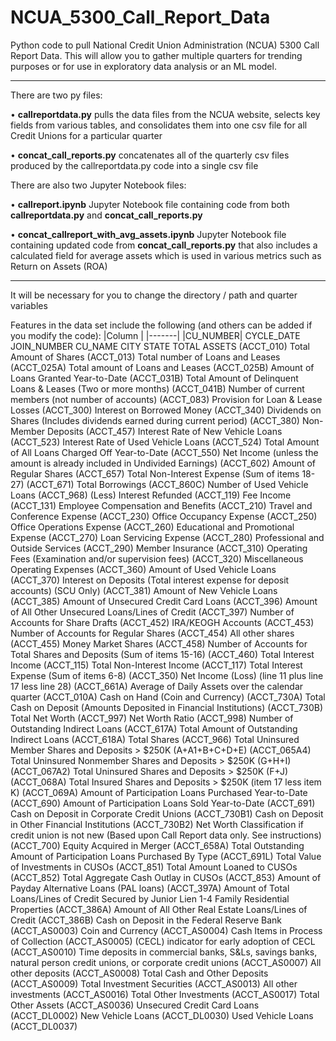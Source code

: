 # NCUA_5300_Call_Report_Data
Python code to pull National Credit Union Administration (NCUA) 5300 Call Report Data. This will allow you to gather multiple quarters for trending purposes or for use in exploratory data analysis or an ML model.
________________________________________________________________________________
There are two py files:

• **callreportdata.py** pulls the data files from the NCUA website, selects key fields from various tables, and consolidates them into one csv file for all Credit Unions for a particular quarter

• **concat_call_reports.py** concatenates all of the quarterly csv files produced by the callreportdata.py code into a single csv file 




There are also two Jupyter Notebook files:

• **callreport.ipynb** Jupyter Notebook file containing code from both **callreportdata.py** and **concat_call_reports.py**

• **concat_callreport_with_avg_assets.ipynb** Jupyter Notebook file containing updated code from **concat_call_reports.py** that also includes a calculated field for average assets which is used in various metrics such as Return on Assets (ROA)

________________________________________________________________________________

It will be necessary for you to change the directory / path and quarter variables

Features in the data set include the following (and others can be added if you modify the code):
|Column |
|-------|
|CU_NUMBER|
CYCLE_DATE
JOIN_NUMBER
CU_NAME
CITY
STATE
TOTAL ASSETS (ACCT_010)
Total Amount of Shares (ACCT_013)
Total number of Loans and Leases (ACCT_025A)
Total amount of Loans and Leases (ACCT_025B)
Amount of Loans Granted Year-to-Date (ACCT_031B)
Total Amount of Delinquent Loans & Leases (Two or more months) (ACCT_041B)
Number of current members (not number of accounts) (ACCT_083)
Provision for Loan & Lease Losses (ACCT_300)
Interest on Borrowed Money (ACCT_340)
Dividends on Shares (Includes dividends earned during current period) (ACCT_380)
Non-Member Deposits (ACCT_457)
Interest Rate of New Vehicle Loans (ACCT_523)
Interest Rate of Used Vehicle Loans (ACCT_524)
Total Amount of All Loans Charged Off Year-to-Date (ACCT_550)
Net Income (unless the amount is already included in Undivided Earnings) (ACCT_602)
Amount of Regular Shares (ACCT_657)
Total Non-Interest Expense (Sum of items 18-27) (ACCT_671)
Total Borrowings (ACCT_860C)
Number of Used Vehicle Loans (ACCT_968)
(Less) Interest Refunded (ACCT_119)
Fee Income (ACCT_131)
Employee Compensation and Benefits (ACCT_210)
Travel and Conference Expense (ACCT_230)
Office Occupancy Expense (ACCT_250)
Office Operations Expense (ACCT_260)
Educational and Promotional Expense (ACCT_270)
Loan Servicing Expense (ACCT_280)
Professional and Outside Services (ACCT_290)
Member Insurance (ACCT_310)
Operating Fees (Examination and/or supervision fees) (ACCT_320)
Miscellaneous Operating Expenses (ACCT_360)
Amount of Used Vehicle Loans (ACCT_370)
Interest on Deposits (Total interest expense for deposit accounts) (SCU Only) (ACCT_381)
Amount of New Vehicle Loans (ACCT_385)
Amount of Unsecured Credit Card Loans (ACCT_396)
Amount of All Other Unsecured Loans/Lines of Credit (ACCT_397)
Number of Accounts for Share Drafts (ACCT_452)
IRA/KEOGH Accounts (ACCT_453)
Number of Accounts for Regular Shares (ACCT_454)
All other shares (ACCT_455)
Money Market Shares (ACCT_458)
Number of Accounts for Total Shares and Deposits (Sum of items 15-16) (ACCT_460)
Total Interest Income (ACCT_115)
Total Non-Interest Income (ACCT_117)
Total Interest Expense (Sum of items 6-8) (ACCT_350)
Net Income (Loss) (line 11 plus line 17 less line 28) (ACCT_661A)
Average of Daily Assets over the calendar quarter (ACCT_010A)
Cash on Hand (Coin and Currency) (ACCT_730A)
Total Cash on Deposit (Amounts Deposited in Financial Institutions) (ACCT_730B)
Total Net Worth (ACCT_997)
Net Worth Ratio (ACCT_998)
Number of Outstanding Indirect Loans (ACCT_617A)
Total Amount of Outstanding Indirect Loans (ACCT_618A)
Total Shares (ACCT_966)
Total Uninsured Member Shares and Deposits > $250K (A+A1+B+C+D+E) (ACCT_065A4)
Total Uninsured Nonmember Shares and Deposits > $250K (G+H+I) (ACCT_067A2)
Total Uninsured Shares and Deposits > $250K (F+J) (ACCT_068A)
Total Insured Shares and Deposits > $250K (item 17 less item K) (ACCT_069A)
Amount of Participation Loans Purchased Year-to-Date (ACCT_690)
Amount of Participation Loans Sold Year-to-Date (ACCT_691)
Cash on Deposit in Corporate Credit Unions (ACCT_730B1)
Cash on Deposit in Other Financial Institutions (ACCT_730B2)
Net Worth Classification if credit union is not new (Based upon Call Report data only. See instructions) (ACCT_700)
Equity Acquired in Merger (ACCT_658A)
Total Outstanding Amount of Participation Loans Purchased By Type (ACCT_691L)
Total Value of Investments in CUSOs (ACCT_851)
Total Amount Loaned to CUSOs (ACCT_852)
Total Aggregate Cash Outlay in CUSOs (ACCT_853)
Amount of Payday Alternative Loans (PAL loans) (ACCT_397A)
Amount of Total Loans/Lines of Credit Secured by Junior Lien 1-4 Family Residential Properties (ACCT_386A)
Amount of All Other Real Estate Loans/Lines of Credit (ACCT_386B)
Cash on Deposit in the Federal Reserve Bank (ACCT_AS0003)
Coin and Currency (ACCT_AS0004)
Cash Items in Process of Collection (ACCT_AS0005)
(CECL) indicator for early adoption of CECL (ACCT_AS0010)
Time deposits in commercial banks, S&Ls, savings banks, natural person credit unions, or corporate credit unions (ACCT_AS0007)
All other deposits (ACCT_AS0008)
Total Cash and Other Deposits (ACCT_AS0009)
Total Investment Securities (ACCT_AS0013)
All other investments (ACCT_AS0016)
Total Other Investments (ACCT_AS0017)
Total Other Assets (ACCT_AS0036)
Unsecured Credit Card Loans  (ACCT_DL0002)
New Vehicle Loans  (ACCT_DL0030)
Used Vehicle Loans (ACCT_DL0037)
